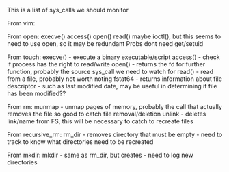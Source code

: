 This is a list of sys_calls we should monitor

From vim:
	
From open:
	execve()
	access()
	open()
	read()
	maybe ioctl(), but this seems to need to use open, so it may be redundant
	Probs dont need get/setuid

From touch:
	execve() - execute a binary executable/script
        access() - check if process has the right to read/write
        open() - returns the fd for further function, probably the source sys_call we need to watch for
	read() - read from a file, probably not worth noting
	fstat64 - returns information about file descriptor - such as last modified date, may be useful in determining if file has been modified??

From rm:
	munmap - unmap pages of memory, probably the call that actually removes the file so good to catch file removal/deletion
	unlink - deletes link/name from FS, this will be necessary to catch to recreate files

From recursive_rm:
	rm_dir - removes directory that must be empty - need to track to know what directories need to be recreated

From mkdir:
	mkdir - same as rm_dir, but creates - need to log new directories
